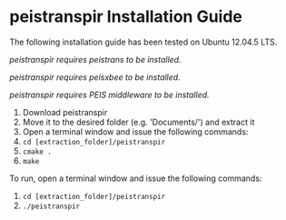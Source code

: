 ﻿# peistranspir Installation Guide
The following installation guide has been tested on Ubuntu 12.04.5 LTS.

*peistranspir requires peistrans to be installed.*

*peistranspir requires peisxbee to be installed.*

*peistranspir requires PEIS middleware to be installed.*

1. Download peistranspir
2. Move it to the desired folder (e.g. 'Documents/') and extract it
3. Open a terminal window and issue the following commands:
4. `cd [extraction_folder]/peistranspir`
5. `cmake .`
6. `make`

To run, open a terminal window and issue the following commands:

1. `cd [extraction_folder]/peistranspir`
2. `./peistranspir`
